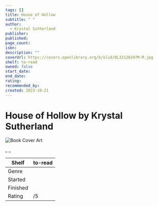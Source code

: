 ```yaml
---
tags: []
title: House of Hollow
subtitle: " "
author:
  - Krystal Sutherland
publisher: 
published: 
page_count: 
isbn: 
description: ""
coverUrl: https://covers.openlibrary.org/b/olid/OL32128247M-M.jpg
shelf: to-read
owned: false
start_date: 
end_date: 
rating: 
recommended_by: 
created: 2023-10-21
---
```


# House of Hollow by Krystal Sutherland

![Book Cover Art](https://covers.openlibrary.org/b/olid/OL32128247M-M.jpg)

_ _

| Shelf | to-read |
| --- | --- |
| Genre |  |
| Started |  |
| Finished |  |
| Rating | /5 |

